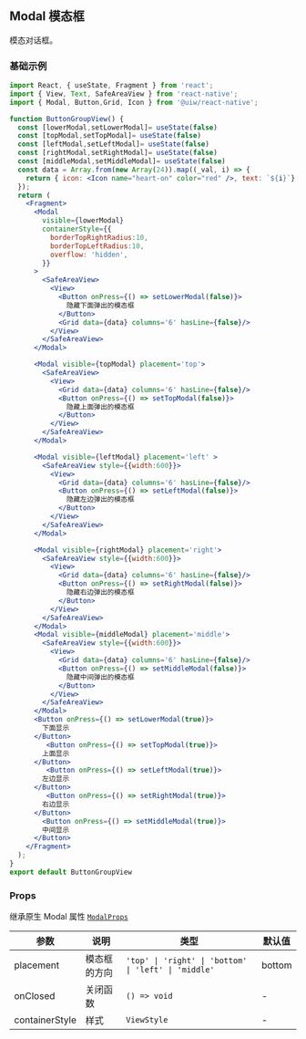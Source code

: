 Modal 模态框
---

模态对话框。

<!-- ![](https://user-images.githubusercontent.com/66067296/139399162-48bcc944-ad6d-424c-bca8-2d4e0fc1a764.gif) -->
<!--rehype:style=zoom: 33%;float: right; margin-left: 15px;-->

### 基础示例

```jsx mdx:preview&background=#bebebe29
import React, { useState, Fragment } from 'react';
import { View, Text, SafeAreaView } from 'react-native';
import { Modal, Button,Grid, Icon } from '@uiw/react-native';

function ButtonGroupView() {
  const [lowerModal,setLowerModal]= useState(false)
  const [topModal,setTopModal]= useState(false)
  const [leftModal,setLeftModal]= useState(false)
  const [rightModal,setRightModal]= useState(false)
  const [middleModal,setMiddleModal]= useState(false)
  const data = Array.from(new Array(24)).map((_val, i) => {
    return { icon: <Icon name="heart-on" color="red" />, text: `${i}`}
  });
  return (
    <Fragment>
      <Modal 
        visible={lowerModal} 
        containerStyle={{ 
          borderTopRightRadius:10,
          borderTopLeftRadius:10,
          overflow: 'hidden',
        }}
      >
        <SafeAreaView>
          <View>
            <Button onPress={() => setLowerModal(false)}>
              隐藏下面弹出的模态框
            </Button>
            <Grid data={data} columns='6' hasLine={false}/>
          </View>
        </SafeAreaView>
      </Modal>

      <Modal visible={topModal} placement='top'>
        <SafeAreaView>
          <View>
            <Grid data={data} columns='6' hasLine={false}/>
            <Button onPress={() => setTopModal(false)}>
              隐藏上面弹出的模态框
            </Button>
          </View>
        </SafeAreaView>
      </Modal>

      <Modal visible={leftModal} placement='left' >
        <SafeAreaView style={{width:600}}>
          <View>
            <Grid data={data} columns='6' hasLine={false}/>
            <Button onPress={() => setLeftModal(false)}>
              隐藏左边弹出的模态框
            </Button>
          </View>
        </SafeAreaView>
      </Modal>

      <Modal visible={rightModal} placement='right'>
        <SafeAreaView style={{width:600}}>
          <View>
            <Grid data={data} columns='6' hasLine={false}/>
            <Button onPress={() => setRightModal(false)}>
              隐藏右边弹出的模态框
            </Button>
          </View>
        </SafeAreaView>
      </Modal>
      <Modal visible={middleModal} placement='middle'>
        <SafeAreaView style={{width:600}}>
          <View>
            <Grid data={data} columns='6' hasLine={false}/>
            <Button onPress={() => setMiddleModal(false)}>
              隐藏中间弹出的模态框
            </Button>
          </View>
        </SafeAreaView>
      </Modal>
      <Button onPress={() => setLowerModal(true)}>
        下面显示
      </Button>
         <Button onPress={() => setTopModal(true)}>
        上面显示
      </Button>
         <Button onPress={() => setLeftModal(true)}>
        左边显示
      </Button>
         <Button onPress={() => setRightModal(true)}>
        右边显示
      </Button>
        <Button onPress={() => setMiddleModal(true)}>
        中间显示
      </Button>
    </Fragment>
  );
}
export default ButtonGroupView
```

### Props

继承原生 Modal 属性 [`ModalProps`](https://facebook.github.io/react-native/docs/modal.html#props)

| 参数 | 说明 | 类型 | 默认值 |
|------|------|-----|------|
| placement | 模态框的方向 | `'top' \| 'right' \| 'bottom' \| 'left' \| 'middle'` | bottom |
| onClosed | 关闭函数 | `() => void` | - |
| containerStyle | 样式 | `ViewStyle` | - |


